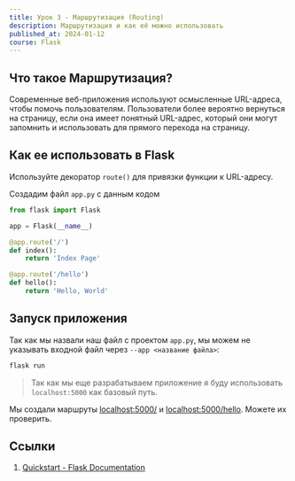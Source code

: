 ```yaml
---
title: Урок 3 - Маршрутизация (Routing)
description: Маршрутизация и как её можно использовать
published_at: 2024-01-12
course: Flask
---
```


## Что такое Маршрутизация?

Современные веб-приложения используют осмысленные URL-адреса, чтобы помочь пользователям. Пользователи более вероятно вернуться на страницу, если она имеет понятный URL-адрес, который они могут запомнить и использовать для прямого перехода на страницу.

## Как ее использовать в Flask

Используйте декоратор `route()` для привязки функции к URL-адресу.

Создадим файл `app.py` с данным кодом

```py
from flask import Flask

app = Flask(__name__)

@app.route('/')
def index():
    return 'Index Page'

@app.route('/hello')
def hello():
    return 'Hello, World'
```

## Запуск приложения

Так как мы назвали наш файл с проектом `app.py`, мы можем не указывать входной файл через `--app <название файла>`:

```sh
flask run
```

> Так как мы еще разрабатываем приложение я буду использовать `localhost:5000` как базовый путь.

Мы создали маршруты [localhost:5000/](http://localhost:5000/) и [localhost:5000/hello](http://localhost:5000/hello). Можете их проверить.

## Ссылки

1. [Quickstart - Flask Documentation](https://flask.palletsprojects.com/en/3.0.x/quickstart/#routing)
